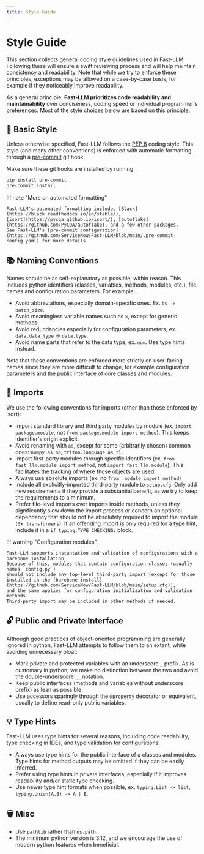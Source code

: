 ```yaml
---
title: Style Guide
---
```


# Style Guide

This section collects general coding style guidelines used in Fast-LLM.
Following these will ensure a swift reviewing process and will help maintain consistency and readability.
Note that while we try to enforce these principles,
exceptions may be allowed on a case-by-case basis, for example if they noticeably improve readability.

As a general principle, **Fast-LLM prioritizes code readability and maintainability** over conciseness,
coding speed or individual programmer's preferences.
Most of the style choices below are based on this principle.

## 🎯 Basic Style

Unless otherwise specified, Fast-LLM follows the [PEP 8](https://peps.python.org/pep-0008/) coding style.
This style (and many other conventions) is enforced with automatic formatting through a [pre-commit](https://pre-commit.com/) git hook.

Make sure these git hooks are installed by running
```bash
pip install pre-commit
pre-commit install
```

!!! note "More on automated formatting"

    Fast-LLM's automated formatting includes [Black](https://black.readthedocs.io/en/stable/),
    [isort](https://pycqa.github.io/isort/), [autoflake](https://github.com/PyCQA/autoflake), and a few other packages.
    See Fast-LLM's [pre-commit configuration](https://github.com/ServiceNow/Fast-LLM/blob/main/.pre-commit-config.yaml) for more details.

## 📚 Naming Conventions

Names should be as self-explanatory as possible, within reason.
This includes python identifiers (classes, variables, methods, modules, etc.), file names and configuration parameters.
For example:

* Avoid abbreviations, especially domain-specific ones. Ex. `bs -> batch_size`.
* Avoid meaningless variable names such as `x`, except for generic methods.
* Avoid redundancies especially for configuration parameters, ex. `data.data_type` -> `data.type`.
* Avoid name parts that refer to the data type, ex. `num`. Use type hints instead.

Note that these conventions are enforced more strictly on user-facing names since they are more difficult to change,
for example configuration parameters and the public interface of core classes and modules.

## 🛬 Imports

We use the following conventions for imports (other than those enforced by isort):

* Import standard library and third party modules by module (ex. `import package.module`, not `from package.module import method`).
This keeps identifier's origin explicit.
* Avoid renaming with `as`, except for some (arbitrarily chosen) common ones: `numpy as np`, `triton.language as tl`.
* Import first-party modules through specific identifiers (ex. `from fast_llm.module import method`, not `import fast_llm.module`). This facilitates the tracking of where those objects are used.
* Always use absolute imports (ex. no `from .module import method`)
* Include all explicitly-imported third-party module to `setup.cfg`.
Only add new requirements if they provide a substantial benefit,
as we try to keep the requirements to a minimum.
* Prefer file-level imports over imports inside methods, unless they significantly slow down the import process
or concern an optional dependency that should not be absolutely required to import the module (ex. `transformers`).
If an offending import is only required for a type hint, include it in a `if typing.TYPE_CHECKING:` block.

!!! warning "Configuration modules"

    Fast-LLM supports instantation and validation of configurations with a barebone installation.
    Because of this, modules that contain configuration classes (usually names `config.py`)
    should not include any top-level third-party import (except for those installed in the [barebone install](https://github.com/ServiceNow/Fast-LLM/blob/main/setup.cfg)),
    and the same applies for configuration initialization and validation methods.
    Third-party import may be included in other methods if needed.

## 🔓 Public and Private Interface

Although good practices of object-oriented programming are generally ignored in python,
Fast-LLM attempts to follow them to an extant, while avoiding unnecessary bloat:

* Mark private and protected variables with an underscore `_` prefix.
As is customary in python, we make no distinction between the two and avoid the double-underscore `__` notation.
* Keep public interfaces (methods and variables without underscore prefix) as lean as possible.
* Use accessors sparingly through the `@property` decorator or equivalent,
usually to define read-only public variables.

## 💡 Type Hints

Fast-LLM uses type hints for several reasons, including code readability, type checking in IDEs,
and type validation for configurations:

* Always use type hints for the public interface of a classes and modules.
Type hints for method outputs may be omitted if they can be easily inferred.
* Prefer using type hints in private interfaces, especially if it improves readability and/or static type checking.
* Use newer type hint formats when possible, ex. `typing.List -> list`, `typing.Union(A,B) -> A | B`.

## 🗑️ Misc

* Use `pathlib` rather than `os.path`.
* The minimum python version is 3.12, and we encourage the use of modern python features when beneficial.
